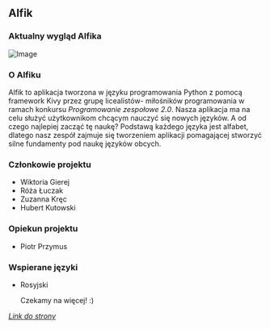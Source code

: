 ## Alfik

### Aktualny wygląd Alfika

![Image](https://github.com/wikucha/Alfik/blob/master/doc/app1.png?raw=true)

### O Alfiku

Alfik to aplikacja tworzona w języku programowania Python z pomocą framework Kivy przez grupę licealistów- miłośników programowania w ramach konkursu _Programowanie zespołowe 2.0_. Nasza aplikacja ma na celu służyć użytkownikom chcącym nauczyć się nowych języków. A od czego najlepiej zacząć tę naukę? Podstawą każdego języka jest alfabet, dlatego nasz zespół zajmuje się tworzeniem aplikacji pomagającej stworzyć silne fundamenty pod naukę języków obcych.

### Członkowie projektu

- Wiktoria Gierej
- Róża Łuczak
- Zuzanna Kręc
- Hubert Kutowski

### Opiekun projektu

- Piotr Przymus

### Wspierane języki

- Rosyjski

  Czekamy na więcej! :)


[_Link do strony_](https://wikucha.github.io/Alfik/)
